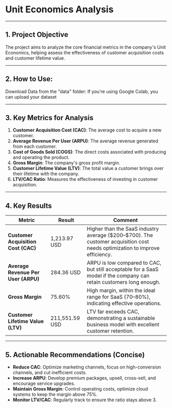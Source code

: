 # Unit Economics Analysis 
---
## 1. Project Objective
The project aims to analyze the core financial metrics in the company's Unit Economics, helping assess the effectiveness of customer acquisition costs and customer lifetime value.

---
## 2. How to Use: 
Download Data from the "data" folder:
If you're using Google Colab, you can upload your dataset

---

## 3. Key Metrics for Analysis
1. **Customer Acquisition Cost (CAC)**: The average cost to acquire a new customer.
2. **Average Revenue Per User (ARPU)**: The average revenue generated from each customer.
3. **Cost of Goods Sold (COGS)**: The direct costs associated with producing and operating the product.
4. **Gross Margin**: The company's gross profit margin.
5. **Customer Lifetime Value (LTV)**: The total value a customer brings over their lifetime with the company.
6. **LTV/CAC Ratio**: Measures the effectiveness of investing in customer acquisition.

--- 
## 4. Key Results
| **Metric**                          | **Result**     | **Comment**                                                                                                                  |
| ----------------------------------- | -------------- | ---------------------------------------------------------------------------------------------------------------------------- |
| **Customer Acquisition Cost (CAC)** | 1,213.97 USD   | Higher than the SaaS industry average (\$200–\$700). The customer acquisition cost needs optimization to improve efficiency. |
| **Average Revenue Per User (ARPU)** | 284.36 USD     | ARPU is low compared to CAC, but still acceptable for a SaaS model if the company can retain customers long enough.          |
| **Gross Margin**                    | 75.60%         | High margin, within the ideal range for SaaS (70–80%), indicating effective operations.                                      |
| **Customer Lifetime Value (LTV)**   | 211,551.59 USD | LTV far exceeds CAC, demonstrating a sustainable business model with excellent customer retention.                           |

---

## 5. Actionable Recommendations (Concise)
- **Reduce CAC**: Optimize marketing channels, focus on high-conversion channels, and cut inefficient costs.
- **Increase ARPU**: Develop premium packages, upsell, cross-sell, and encourage service upgrades.
- **Maintain Gross Margin**: Control operating costs, optimize cloud systems to keep the margin above 75%.
- **Monitor LTV/CAC**: Regularly track to ensure the ratio stays above 3.



